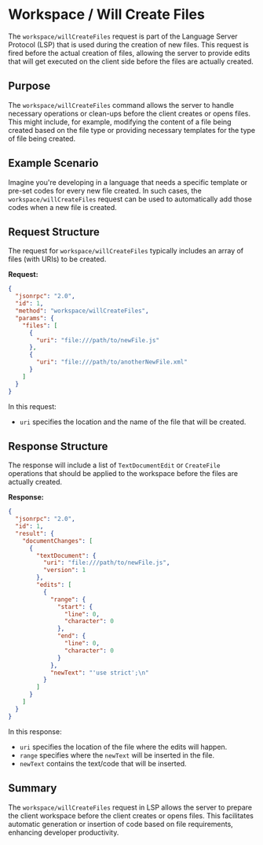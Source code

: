 # Workspace / Will Create Files

The `workspace/willCreateFiles` request is part of the Language Server Protocol (LSP) that is used during the creation of new files. This request is fired before the actual creation of files, allowing the server to provide edits that will get executed on the client side before the files are actually created.

## Purpose

The `workspace/willCreateFiles` command allows the server to handle necessary operations or clean-ups before the client creates or opens files. This might include, for example, modifying the content of a file being created based on the file type or providing necessary templates for the type of file being created.

## Example Scenario

Imagine you're developing in a language that needs a specific template or pre-set codes for every new file created. In such cases, the `workspace/willCreateFiles` request can be used to automatically add those codes when a new file is created.

## Request Structure

The request for `workspace/willCreateFiles` typically includes an array of files (with URIs) to be created.

**Request:**

```json
{
  "jsonrpc": "2.0",
  "id": 1,
  "method": "workspace/willCreateFiles",
  "params": {
    "files": [
      {
        "uri": "file:///path/to/newFile.js"
      },
      {
        "uri": "file:///path/to/anotherNewFile.xml"
      }
    ]
  }
}
```

In this request:
- `uri` specifies the location and the name of the file that will be created.

## Response Structure

The response will include a list of `TextDocumentEdit` or `CreateFile` operations that should be applied to the workspace before the files are actually created.

**Response:**

```json
{
  "jsonrpc": "2.0",
  "id": 1,
  "result": {
    "documentChanges": [
      {
        "textDocument": {
          "uri": "file:///path/to/newFile.js",
          "version": 1
        },
        "edits": [
          {
            "range": {
              "start": {
                "line": 0,
                "character": 0
              },
              "end": {
                "line": 0,
                "character": 0
              }
            },
            "newText": "'use strict';\n"
          }
        ]
      }
    ]
  }
}
```

In this response:
- `uri` specifies the location of the file where the edits will happen.
- `range` specifies where the `newText` will be inserted in the file.
- `newText` contains the text/code that will be inserted.

## Summary

The `workspace/willCreateFiles` request in LSP allows the server to prepare the client workspace before the client creates or opens files. This facilitates automatic generation or insertion of code based on file requirements, enhancing developer productivity.